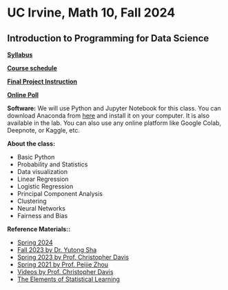 # UC Irvine, Math 10, Fall 2024

## Introduction to Programming for Data Science

**[Syllabus](syllabus.md)**

**[Course schedule](https://docs.google.com/spreadsheets/d/1qisZKNtfWme9p2f9QNdDID3yjF27wzZnT2bDH_-F0os/edit?usp=sharing)**

**[Final Project Instruction](final_project_instruction.md)**

**[Online Poll](PollEv.com/rayziruizhang363)**


**Software:** We will use Python and Jupyter Notebook for this class. You can download Anaconda from [here](https://www.anaconda.com/products/individual) and install it on your computer. It is also available in the lab. You can also use any online platform like Google Colab, Deepnote, or Kaggle, etc. 

**About the class:**
* Basic Python
* Probability and Statistics
* Data visualization
* Linear Regression
* Logistic Regression
* Principal Component Analysis
* Clustering
* Neural Networks
* Fairness and Bias



**Reference Materials::**
- [Spring 2024](https://rayzhangzirui.github.io/math10sp24/intro.html)
- [Fall 2023 by Dr. Yutong Sha](https://yutongo.github.io/UCI_MATH10_F23/intro.html)
- [Spring 2023 by Prof. Christopher Davis](https://christopherdavisuci.github.io/UCI-Math-10-S23/intro.html)
- [Spring 2021 by Prof. Peijie Zhou](https://github.com/cliffzhou92/UCI_MATH_10/)
- [Videos by Prof. Christopher Davis](https://www.youtube.com/channel/UCwm9SiqPX4wvbiVXCC0XLJg)
- [The Elements of Statistical Learning](https://web.stanford.edu/~hastie/ElemStatLearn/)
